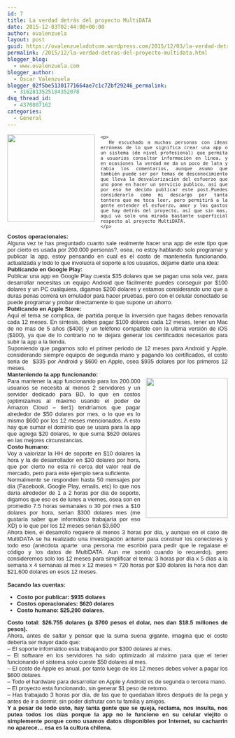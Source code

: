 ```yaml
---
id: 7
title: La verdad detrás del proyecto MultiDATA
date: 2015-12-03T02:44:00+00:00
author: ovalenzuela
layout: post
guid: https://ovalenzueladotcom.wordpress.com/2015/12/03/la-verdad-detras-del-proyecto-multidata
permalink: /2015/12/la-verdad-detras-del-proyecto-multidata.html
blogger_blog:
  - www.ovalenzuela.com
blogger_author:
  - Oscar Valenzuela
blogger_02f5be51301771664ae7c1c72bf29246_permalink:
  - 3162813525104352078
dsq_thread_id:
  - 4370807162
categories:
  - General
---
```

<div style="color:#222222;font-family:arial, sans-serif;font-size:small;">
  <div style="text-align:justify;">
    <div class="separator" style="clear:both;text-align:center;">
      <a href="https://fs01.androidpit.info/a/80/fa/multidata-chile-80fad8-w240.png" style="clear:left;float:left;margin-bottom:1em;margin-right:1em;"><img border="0" height="200" src="https://fs01.androidpit.info/a/80/fa/multidata-chile-80fad8-w240.png" width="200" /></a>
    </div>
    
    <p>
      He escuchado a muchas personas con ideas erróneas de lo que significa crear una app o un sistema (de nivel profesional) que permita a usuarios consultar información en linea, y en ocasiones la verdad me da un poco de lata y rabia los comentarios, aunque asumo que también puede ser por temas de desconocimiento que lleva la desvalorización del esfuerzo que uno pone en hacer un servicio publico, así que por eso he decido publicar este post.Puedes considerarlo como mi descargo por tanta tontera que me toca leer, pero permitirá a la gente entender el esfuerzo, amor y los gastos que hay detrás del proyecto, así que sin mas, aquí va solo una mirada bastante superficial respecto al proyecto MultiDATA.
    </p>
  </div>
</div>

<div style="color:#222222;font-family:arial, sans-serif;font-size:small;">
  <div style="text-align:justify;">
    <div style="color:#222222;font-family:arial, sans-serif;font-size:small;">
    </div>
  </div>
</div>

<div style="color:#222222;font-family:arial, sans-serif;font-size:small;">
  <div style="text-align:justify;">
    <b>Costos operacionales:</b><br />Alguna vez te has preguntado cuanto sale realmente hacer una app de este tipo que por cierto es usada por 200.000 personas?, osea, no estoy hablando solo programar y publicar la app, estoy pensando en cual es el costo de mantenerla funcionando, actualizada y todo lo que involucra el soporte a los usuarios, déjame darte una idea:
  </div>
</div>

<div style="color:#222222;font-family:arial, sans-serif;font-size:small;">
  <div style="text-align:justify;">
  </div>
</div>

<div style="color:#222222;font-family:arial, sans-serif;font-size:small;">
  <div style="text-align:justify;">
    <b>Publicando en Google Play:</b>
  </div>
</div>

<div style="color:#222222;font-family:arial, sans-serif;font-size:small;">
  <div style="text-align:justify;">
    Publicar una app en Google Play cuesta $35 dolares que se pagan una sola vez, para desarrollar necesitas un equipo Android que fácilmente puedes conseguir por $100 dolares y un PC cualquiera, digamos $200 dolares y estamos considerando uno que a duras penas correrá un emulador para hacer pruebas, pero con el celular conectado se puede programar y probar directamente lo que supone un ahorro.
  </div>
</div>

<div style="color:#222222;font-family:arial, sans-serif;font-size:small;">
  <div style="text-align:justify;">
  </div>
</div>

<div style="color:#222222;font-family:arial, sans-serif;font-size:small;">
  <div style="text-align:justify;">
    <b>Publicando en Apple Store:</b>
  </div>
</div>

<div style="color:#222222;font-family:arial, sans-serif;font-size:small;">
  <div style="text-align:justify;">
    Aquí el tema se complica, de partida porque la inversión que hagas debes renovarla cada 12 meses. En síntesis, debes pagar $100 dolares cada 12 meses, tener un Mac de no mas de 5 años ($400) y un teléfono compatible con la ultima versión de iOS ($100), ya que de lo contrario no te dejara generar los certificados necesarios para subir la app a la tienda.
  </div>
</div>

<div style="color:#222222;font-family:arial, sans-serif;font-size:small;">
  <div style="text-align:justify;">
  </div>
</div>

<div style="color:#222222;font-family:arial, sans-serif;font-size:small;">
  <div style="text-align:justify;">
    Suponiendo que pagamos solo el primer periodo de 12 meses para Android y Apple, considerando siempre equipos de segunda mano y pagando los certificados, el costo seria de  $335 por Android y $600 en Apple, osea $935 dolares por los primeros 12 meses.
  </div>
</div>

<div style="color:#222222;font-family:arial, sans-serif;font-size:small;">
  <div style="text-align:justify;">
  </div>
</div>

<div style="color:#222222;font-family:arial, sans-serif;font-size:small;">
  <div style="text-align:justify;">
    <b>Manteniendo la app funcionando:</b>
  </div>
</div>

<div style="color:#222222;font-family:arial, sans-serif;font-size:small;">
  <div style="text-align:justify;">
    <a href="http://www.multidata.cl/warpit/Views/main/nexus.png" style="clear:right;float:right;margin-bottom:1em;margin-left:1em;"><img border="0" src="http://www.multidata.cl/warpit/Views/main/nexus.png" height="320" width="187" /></a>Para mantener la app funcionando para los 200.000 usuarios se necesita al menos 2 servidores y un servidor dedicado para BD, lo que en costos (optimizamos al máximo usando el poder de Amazon Cloud &#8211; tier1) tendríamos que pagar alrededor de $50 dolares por mes, o lo que es lo mismo $600 por los 12 meses mencionados. A esto hay que sumar el dominio que se usara para la app que agrega $20 dolares, lo que suma $620 dolares en las mejores circunstancias.
  </div>
</div>

<div style="color:#222222;font-family:arial, sans-serif;font-size:small;">
  <div style="text-align:justify;">
  </div>
</div>

<div style="color:#222222;font-family:arial, sans-serif;font-size:small;">
  <div style="text-align:justify;">
    <b>Costo humano:</b>
  </div>
</div>

<div style="color:#222222;font-family:arial, sans-serif;font-size:small;">
  <div style="text-align:justify;">
    Voy a valorizar la HH de soporte en $10 dolares la hora y la de desarrollador en $30 dolares por hora, que por cierto no esta ni cerca del valor real de mercado, pero para este ejemplo sera suficiente.
  </div>
</div>

<div style="color:#222222;font-family:arial, sans-serif;font-size:small;">
  <div style="text-align:justify;">
  </div>
</div>

<div style="color:#222222;font-family:arial, sans-serif;font-size:small;">
  <div style="text-align:justify;">
    Normalmente se responden hasta 50 mensajes por día (Facebook, Google Play, emails, etc) lo que nos daría alrededor de 1 a 2 horas por día de soporte, digamos que eso es de lunes a viernes, osea son en promedio 7.5 horas semanales o 30 por mes a $10 dolares por hora, serian $300 dolares mes (me gustaría saber que informático trabajaría por eso XD) o lo que por los 12 meses serian $3,600
  </div>
</div>

<div style="color:#222222;font-family:arial, sans-serif;font-size:small;">
  <div style="text-align:justify;">
  </div>
</div>

<div style="color:#222222;font-family:arial, sans-serif;font-size:small;">
  <div style="text-align:justify;">
    Ahora bien, el desarrollo requiere al menos 3 horas por día, y aunque en el caso de MultiDATA se ha realizado una investigación anterior para construir los conectores y todo eso (anécdota aparte: una persona me escribió para pedir que le regalase el código y los datos de MultiDATA. Aun me sonrió cuando lo recuerdo), pero consideremos solo los 12 meses para simplificar el tema: 3 horas por día x 5 días a la semana x 4 semanas al mes x 12 meses = 720 horas por $30 dolares la hora nos dan $21,600 dolares en esos 12 meses.
  </div>
  
  <div style="text-align:justify;">
    <b><br /></b>
  </div>
  
  <div style="text-align:justify;">
    <b>Sacando las cuentas:</b>
  </div>
</div>

<div style="color:#222222;font-family:arial, sans-serif;font-size:small;">
  <ul>
    <li style="text-align:justify;">
      <b style="color:#222222;font-family:arial, sans-serif;font-size:small;">Costo por publicar: $935 dolares</b>
    </li>
    <li style="text-align:justify;">
      <b style="color:#222222;font-family:arial, sans-serif;font-size:small;">Costos operacionales: $620 dolares</b>
    </li>
    <li style="text-align:justify;">
      <b style="color:#222222;font-family:arial, sans-serif;font-size:small;">Costo humano: $25,200 dolares.</b>
    </li>
  </ul>
</div>

<div style="color:#222222;font-family:arial, sans-serif;font-size:small;">
  <div style="text-align:justify;">
    <b>Costo total: $26.755 dolares (a $700 pesos el dolar, nos dan $18.5 millones de pesos).</b>
  </div>
</div>

<div style="color:#222222;font-family:arial, sans-serif;font-size:small;">
  <div style="text-align:justify;">
  </div>
</div>

<div style="color:#222222;font-family:arial, sans-serif;font-size:small;">
  <div style="text-align:justify;">
    Ahora, antes de saltar y pensar que la suma suena gigante, imagina que el costo debería ser mayor dado que:
  </div>
</div>

<div style="color:#222222;font-family:arial, sans-serif;font-size:small;">
  <div style="text-align:justify;">
    &#8211; El soporte informático esta trabajando por $300 dolares al mes.
  </div>
</div>

<div style="color:#222222;font-family:arial, sans-serif;font-size:small;">
  <div style="text-align:justify;">
    &#8211; El software en los servidores ha sido optimizado al máximo para que el tener funcionando el sistema solo cueste $50 dolares al mes.
  </div>
</div>

<div style="color:#222222;font-family:arial, sans-serif;font-size:small;">
  <div style="text-align:justify;">
    &#8211; El costo de Apple es anual, por tanto luego de los 12 meses debes volver a pagar los $600 dolares.
  </div>
</div>

<div style="color:#222222;font-family:arial, sans-serif;font-size:small;">
  <div style="text-align:justify;">
    &#8211; Todo el hardware para desarrollar en Apple y Android es de segunda o tercera mano.
  </div>
</div>

<div style="color:#222222;font-family:arial, sans-serif;font-size:small;">
  <div style="text-align:justify;">
    &#8211; El proyecto esta funcionando, sin generar $1 peso de retorno.
  </div>
</div>

<div style="color:#222222;font-family:arial, sans-serif;font-size:small;">
  <div style="text-align:justify;">
    &#8211; Has trabajado 3 horas por día, de las que te quedaban libres después de la pega y antes de ir a dormir, sin poder disfrutar con tu familia y amigos.
  </div>
</div>

<div style="color:#222222;font-family:arial, sans-serif;font-size:small;">
  <div style="text-align:justify;">
  </div>
</div>

<div style="color:#222222;font-family:arial, sans-serif;font-size:small;">
  <div style="text-align:justify;">
    <b>Y a pesar de todo esto, hay tanta gente que se queja, reclama, nos insulta, nos putea todos los días porque la app no le funciono en su celular viejito o simplemente porque como usamos datos disponibles por Internet, su cacharrin no aparece&#8230; esa es la cultura chilena.</b>
  </div>
</div>